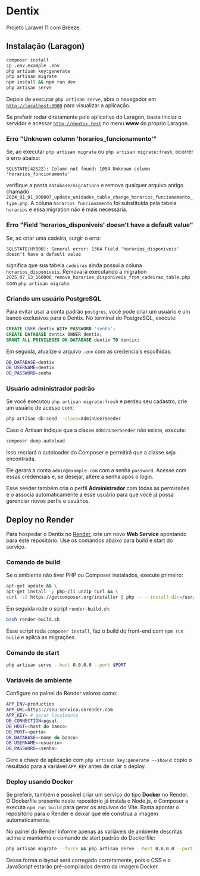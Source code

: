 # Dentix

Projeto Laravel 11 com Breeze.

## Instalação (Laragon)

```bash
composer install
cp .env.example .env
php artisan key:generate
php artisan migrate
npm install && npm run dev
php artisan serve
```

Depois de executar `php artisan serve`, abra o navegador em
[`http://localhost:8000`](http://localhost:8000) para visualizar a aplicação.

Se preferir rodar diretamente pelo aplicativo do Laragon, basta iniciar o
servidor e acessar [`http://dentix.test`](http://dentix.test) no menu **www** do
próprio Laragon.

### Erro "Unknown column 'horarios_funcionamento'"

Se, ao executar `php artisan migrate` ou `php artisan migrate:fresh`, ocorrer o
erro abaixo:

```
SQLSTATE[42S22]: Column not found: 1054 Unknown column 'horarios_funcionamento'
```

verifique a pasta `database/migrations` e remova qualquer arquivo antigo chamado
`2024_01_01_000007_update_unidades_table_change_horarios_funcionamento_type.php`.
A coluna `horarios_funcionamento` foi substituída pela tabela `horarios` e essa
migration não é mais necessária.

### Erro "Field 'horarios_disponiveis' doesn't have a default value"

Se, ao criar uma cadeira, surgir o erro:

```
SQLSTATE[HY000]: General error: 1364 Field 'horarios_disponiveis' doesn't have a default value
```

significa que sua tabela `cadeiras` ainda possui a coluna `horarios_disponiveis`. Remova-a executando a migration
`2025_07_13_160000_remove_horarios_disponiveis_from_cadeiras_table.php` com `php artisan migrate`.

### Criando um usuário PostgreSQL

Para evitar usar a conta padrão `postgres`, você pode criar um usuário e um banco exclusivos para o Dentix. No terminal do PostgreSQL, execute:

```sql
CREATE USER dentix WITH PASSWORD 'senha';
CREATE DATABASE dentix OWNER dentix;
GRANT ALL PRIVILEGES ON DATABASE dentix TO dentix;
```

Em seguida, atualize o arquivo `.env` com as credenciais escolhidas:

```bash
DB_DATABASE=dentix
DB_USERNAME=dentix
DB_PASSWORD=senha
```

### Usuário administrador padrão

Se você executou `php artisan migrate:fresh` e perdeu seu cadastro, crie um usuário de acesso com:

```bash
php artisan db:seed --class=AdminUserSeeder
```


Caso o Artisan indique que a classe `AdminUserSeeder` não existe, execute:

```bash
composer dump-autoload
```

Isso recriará o autoloader do Composer e permitirá que a classe seja encontrada.

Ele gerará a conta `admin@example.com` com a senha `password`. Acesse com essas
credenciais e, se desejar, altere a senha após o login.

Esse seeder também cria o perfil **Administrador** com todas as permissões e o
associa automaticamente a esse usuário para que você já possa gerenciar novos
perfis e usuários.

## Deploy no Render

Para hospedar o Dentix no [Render](https://render.com), crie um novo **Web Service** apontando para este repositório.
Use os comandos abaixo para build e start do serviço.

### Comando de build
Se o ambiente não tiver PHP ou Composer instalados, execute primeiro:
```bash
apt-get update && \
apt-get install -y php-cli unzip curl && \
curl -sS https://getcomposer.org/installer | php -- --install-dir=/usr/local/bin --filename=composer
```

Em seguida rode o script `render-build.sh`:
```bash
bash render-build.sh
```

Esse script roda `composer install`, faz o build do front-end com
`npm run build` e aplica as migrações.

### Comando de start
```bash
php artisan serve --host 0.0.0.0 --port $PORT
```

### Variáveis de ambiente
Configure no painel do Render valores como:
```bash
APP_ENV=production
APP_URL=https://seu-servico.onrender.com
APP_KEY= # gerar localmente
DB_CONNECTION=pgsql
DB_HOST=<host do banco>
DB_PORT=<porta>
DB_DATABASE=<nome do banco>
DB_USERNAME=<usuario>
DB_PASSWORD=<senha>
```
Gere a chave de aplicação com
`php artisan key:generate --show` e copie o resultado
para a variável `APP_KEY` antes de criar o deploy.

### Deploy usando Docker

Se preferir, também é possível criar um serviço do tipo **Docker** no Render.
O Dockerfile presente neste repositório já instala o Node.js, o Composer e
executa `npm run build` para gerar os arquivos do Vite. Basta apontar o
repositório para o Render e deixar que ele construa a imagem automaticamente.

No painel do Render informe apenas as variáveis de ambiente descritas acima e
mantenha o comando de start padrão do Dockerfile:

```bash
php artisan migrate --force && php artisan serve --host 0.0.0.0 --port $PORT
```

Dessa forma o layout será carregado corretamente, pois o CSS e o JavaScript
estarão pré-compilados dentro da imagem Docker.
